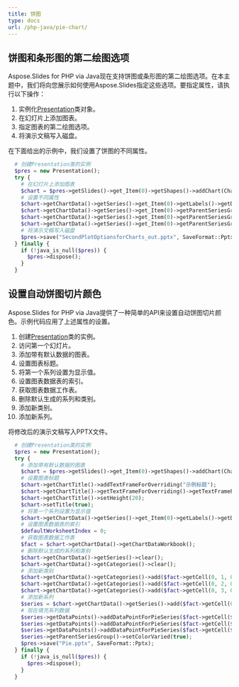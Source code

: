 ```yaml
---
title: 饼图
type: docs
url: /php-java/pie-chart/
---
```


## **饼图和条形图的第二绘图选项**
Aspose.Slides for PHP via Java现在支持饼图或条形图的第二绘图选项。在本主题中，我们将向您展示如何使用Aspose.Slides指定这些选项。要指定属性，请执行以下操作：

1. 实例化[Presentation](https://reference.aspose.com/slides/php-java/aspose.slides/Presentation)类对象。
1. 在幻灯片上添加图表。
1. 指定图表的第二绘图选项。
1. 将演示文稿写入磁盘。

在下面给出的示例中，我们设置了饼图的不同属性。

```php
  # 创建Presentation类的实例
  $pres = new Presentation();
  try {
    # 在幻灯片上添加图表
    $chart = $pres->getSlides()->get_Item(0)->getShapes()->addChart(ChartType::PieOfPie, 50, 50, 500, 400);
    # 设置不同属性
    $chart->getChartData()->getSeries()->get_Item(0)->getLabels()->getDefaultDataLabelFormat()->setShowValue(true);
    $chart->getChartData()->getSeries()->get_Item(0)->getParentSeriesGroup()->setSecondPieSize(149);
    $chart->getChartData()->getSeries()->get_Item(0)->getParentSeriesGroup()->setPieSplitBy(PieSplitType::ByPercentage);
    $chart->getChartData()->getSeries()->get_Item(0)->getParentSeriesGroup()->setPieSplitPosition(53);
    # 将演示文稿写入磁盘
    $pres->save("SecondPlotOptionsforCharts_out.pptx", SaveFormat::Pptx);
  } finally {
    if (!java_is_null($pres)) {
      $pres->dispose();
    }
  }
```

## **设置自动饼图切片颜色**
Aspose.Slides for PHP via Java提供了一种简单的API来设置自动饼图切片颜色。示例代码应用了上述属性的设置。

1. 创建[Presentation](https://reference.aspose.com/slides/php-java/aspose.slides/Presentation)类的实例。
1. 访问第一个幻灯片。
1. 添加带有默认数据的图表。
1. 设置图表标题。
1. 将第一个系列设置为显示值。
1. 设置图表数据表的索引。
1. 获取图表数据工作表。
1. 删除默认生成的系列和类别。
1. 添加新类别。
1. 添加新系列。

将修改后的演示文稿写入PPTX文件。

```php
  # 创建Presentation类的实例
  $pres = new Presentation();
  try {
    # 添加带有默认数据的图表
    $chart = $pres->getSlides()->get_Item(0)->getShapes()->addChart(ChartType::Pie, 100, 100, 400, 400);
    # 设置图表标题
    $chart->getChartTitle()->addTextFrameForOverriding("示例标题");
    $chart->getChartTitle()->getTextFrameForOverriding()->getTextFrameFormat()->setCenterText(NullableBool::True);
    $chart->getChartTitle()->setHeight(20);
    $chart->setTitle(true);
    # 将第一个系列设置为显示值
    $chart->getChartData()->getSeries()->get_Item(0)->getLabels()->getDefaultDataLabelFormat()->setShowValue(true);
    # 设置图表数据表的索引
    $defaultWorksheetIndex = 0;
    # 获取图表数据工作表
    $fact = $chart->getChartData()->getChartDataWorkbook();
    # 删除默认生成的系列和类别
    $chart->getChartData()->getSeries()->clear();
    $chart->getChartData()->getCategories()->clear();
    # 添加新类别
    $chart->getChartData()->getCategories()->add($fact->getCell(0, 1, 0, "第一季度"));
    $chart->getChartData()->getCategories()->add($fact->getCell(0, 2, 0, "第二季度"));
    $chart->getChartData()->getCategories()->add($fact->getCell(0, 3, 0, "第三季度"));
    # 添加新系列
    $series = $chart->getChartData()->getSeries()->add($fact->getCell(0, 0, 1, "系列 1"), $chart->getType());
    # 现在填充系列数据
    $series->getDataPoints()->addDataPointForPieSeries($fact->getCell($defaultWorksheetIndex, 1, 1, 20));
    $series->getDataPoints()->addDataPointForPieSeries($fact->getCell($defaultWorksheetIndex, 2, 1, 50));
    $series->getDataPoints()->addDataPointForPieSeries($fact->getCell($defaultWorksheetIndex, 3, 1, 30));
    $series->getParentSeriesGroup()->setColorVaried(true);
    $pres->save("Pie.pptx", SaveFormat::Pptx);
  } finally {
    if (!java_is_null($pres)) {
      $pres->dispose();
    }
  }
```